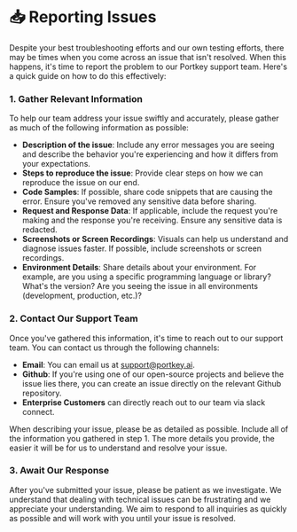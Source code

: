 # 📥 Reporting Issues

Despite your best troubleshooting efforts and our own testing efforts, there may be times when you come across an issue that isn't resolved. When this happens, it's time to report the problem to our Portkey support team. Here's a quick guide on how to do this effectively:

### 1. Gather Relevant Information

To help our team address your issue swiftly and accurately, please gather as much of the following information as possible:

* **Description of the issue**: Include any error messages you are seeing and describe the behavior you're experiencing and how it differs from your expectations.
* **Steps to reproduce the issue**: Provide clear steps on how we can reproduce the issue on our end.
* **Code Samples**: If possible, share code snippets that are causing the error. Ensure you've removed any sensitive data before sharing.
* **Request and Response Data**: If applicable, include the request you're making and the response you're receiving. Ensure any sensitive data is redacted.
* **Screenshots or Screen Recordings**: Visuals can help us understand and diagnose issues faster. If possible, include screenshots or screen recordings.
* **Environment Details**: Share details about your environment. For example, are you using a specific programming language or library? What's the version? Are you seeing the issue in all environments (development, production, etc.)?

### 2. Contact Our Support Team

Once you've gathered this information, it's time to reach out to our support team. You can contact us through the following channels:

* **Email**: You can email us at [support@portkey.ai](mailto:support@portkey.ai).
* **Github**: If you're using one of our open-source projects and believe the issue lies there, you can create an issue directly on the relevant Github repository.
* **Enterprise Customers** can directly reach out to our team via slack connect.

When describing your issue, please be as detailed as possible. Include all of the information you gathered in step 1. The more details you provide, the easier it will be for us to understand and resolve your issue.

### 3. Await Our Response

After you've submitted your issue, please be patient as we investigate. We understand that dealing with technical issues can be frustrating and we appreciate your understanding. We aim to respond to all inquiries as quickly as possible and will work with you until your issue is resolved.
